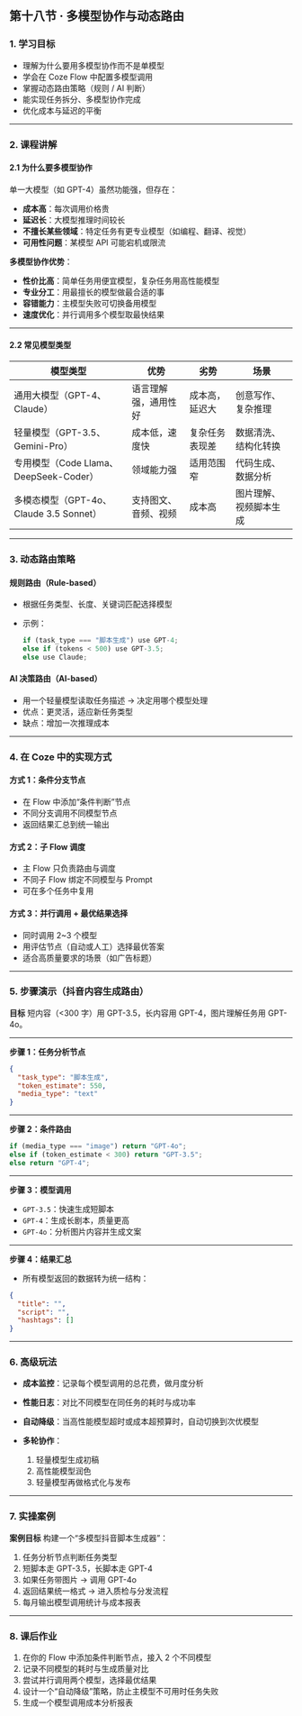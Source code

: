 ## **第十八节 · 多模型协作与动态路由**

### 1. 学习目标

* 理解为什么要用多模型协作而不是单模型
* 学会在 Coze Flow 中配置多模型调用
* 掌握动态路由策略（规则 / AI 判断）
* 能实现任务拆分、多模型协作完成
* 优化成本与延迟的平衡

---

### 2. 课程讲解

#### 2.1 为什么要多模型协作

单一大模型（如 GPT-4）虽然功能强，但存在：

* **成本高**：每次调用价格贵
* **延迟长**：大模型推理时间较长
* **不擅长某些领域**：特定任务有更专业模型（如编程、翻译、视觉）
* **可用性问题**：某模型 API 可能宕机或限流

**多模型协作优势**：

* **性价比高**：简单任务用便宜模型，复杂任务用高性能模型
* **专业分工**：用最擅长的模型做最合适的事
* **容错能力**：主模型失败可切换备用模型
* **速度优化**：并行调用多个模型取最快结果

---

#### 2.2 常见模型类型

| 模型类型                            | 优势         | 劣势      | 场景          |
| ------------------------------- | ---------- | ------- | ----------- |
| 通用大模型（GPT-4、Claude）             | 语言理解强，通用性好 | 成本高，延迟大 | 创意写作、复杂推理   |
| 轻量模型（GPT-3.5、Gemini-Pro）        | 成本低，速度快    | 复杂任务表现差 | 数据清洗、结构化转换  |
| 专用模型（Code Llama、DeepSeek-Coder） | 领域能力强      | 适用范围窄   | 代码生成、数据分析   |
| 多模态模型（GPT-4o、Claude 3.5 Sonnet） | 支持图文、音频、视频 | 成本高     | 图片理解、视频脚本生成 |

---

### 3. 动态路由策略

#### 规则路由（Rule-based）

* 根据任务类型、长度、关键词匹配选择模型
* 示例：

  ```js
  if (task_type === "脚本生成") use GPT-4;
  else if (tokens < 500) use GPT-3.5;
  else use Claude;
  ```

#### AI 决策路由（AI-based）

* 用一个轻量模型读取任务描述 → 决定用哪个模型处理
* 优点：更灵活，适应新任务类型
* 缺点：增加一次推理成本

---

### 4. 在 Coze 中的实现方式

#### 方式 1：条件分支节点

* 在 Flow 中添加“条件判断”节点
* 不同分支调用不同模型节点
* 返回结果汇总到统一输出

#### 方式 2：子 Flow 调度

* 主 Flow 只负责路由与调度
* 不同子 Flow 绑定不同模型与 Prompt
* 可在多个任务中复用

#### 方式 3：并行调用 + 最优结果选择

* 同时调用 2\~3 个模型
* 用评估节点（自动或人工）选择最优答案
* 适合高质量要求的场景（如广告标题）

---

### 5. 步骤演示（抖音内容生成路由）

**目标**
短内容（<300 字）用 GPT-3.5，长内容用 GPT-4，图片理解任务用 GPT-4o。

---

**步骤 1：任务分析节点**

```json
{
  "task_type": "脚本生成",
  "token_estimate": 550,
  "media_type": "text"
}
```

---

**步骤 2：条件路由**

```js
if (media_type === "image") return "GPT-4o";
else if (token_estimate < 300) return "GPT-3.5";
else return "GPT-4";
```

---

**步骤 3：模型调用**

* `GPT-3.5`：快速生成短脚本
* `GPT-4`：生成长剧本，质量更高
* `GPT-4o`：分析图片内容并生成文案

---

**步骤 4：结果汇总**

* 所有模型返回的数据转为统一结构：

```json
{
  "title": "",
  "script": "",
  "hashtags": []
}
```

---

### 6. 高级玩法

* **成本监控**：记录每个模型调用的总花费，做月度分析
* **性能日志**：对比不同模型在同任务的耗时与成功率
* **自动降级**：当高性能模型超时或成本超预算时，自动切换到次优模型
* **多轮协作**：

  1. 轻量模型生成初稿
  2. 高性能模型润色
  3. 轻量模型再做格式化与发布

---

### 7. 实操案例

**案例目标**
构建一个“多模型抖音脚本生成器”：

1. 任务分析节点判断任务类型
2. 短脚本走 GPT-3.5，长脚本走 GPT-4
3. 如果任务带图片 → 调用 GPT-4o
4. 返回结果统一格式 → 进入质检与分发流程
5. 每月输出模型调用统计与成本报表

---

### 8. 课后作业

1. 在你的 Flow 中添加条件判断节点，接入 2 个不同模型
2. 记录不同模型的耗时与生成质量对比
3. 尝试并行调用两个模型，选择最优结果
4. 设计一个“自动降级”策略，防止主模型不可用时任务失败
5. 生成一个模型调用成本分析报表


